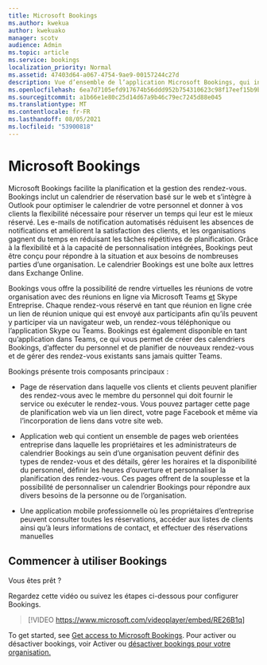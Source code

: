 ```yaml
---
title: Microsoft Bookings
ms.author: kwekua
author: kwekuako
manager: scotv
audience: Admin
ms.topic: article
ms.service: bookings
localization_priority: Normal
ms.assetid: 47403d64-a067-4754-9ae9-00157244c27d
description: Vue d’ensemble de l’application Microsoft Bookings, qui inclut un calendrier de réservation basé sur le web et s’intègre à Outlook pour optimiser le calendrier de votre personnel et donner à vos clients la flexibilité nécessaire pour prendre des rendez-vous.
ms.openlocfilehash: 6ea7d7105efd917674b56ddd952b754310623c98f17eef15b9bad9b50841c353
ms.sourcegitcommit: a1b66e1e80c25d14d67a9b46c79ec7245d88e045
ms.translationtype: MT
ms.contentlocale: fr-FR
ms.lasthandoff: 08/05/2021
ms.locfileid: "53900818"
---
```

# <a name="microsoft-bookings"></a>Microsoft Bookings

Microsoft Bookings facilite la planification et la gestion des rendez-vous. Bookings inclut un calendrier de réservation basé sur le web et s’intègre à Outlook pour optimiser le calendrier de votre personnel et donner à vos clients la flexibilité nécessaire pour réserver un temps qui leur est le mieux réservé. Les e-mails de notification automatisés réduisent les absences de notifications et améliorent la satisfaction des clients, et les organisations gagnent du temps en réduisant les tâches répétitives de planification. Grâce à la flexibilité et à la capacité de personnalisation intégrées, Bookings peut être conçu pour répondre à la situation et aux besoins de nombreuses parties d’une organisation. Le calendrier Bookings est une boîte aux lettres dans Exchange Online.

Bookings vous offre la possibilité de rendre virtuelles les réunions de votre organisation avec des réunions en ligne via Microsoft Teams [et](https://support.microsoft.com/office/overview-of-the-bookings-app-in-teams-7b8569e1-0c8a-444e-b712-d9968b05110b) Skype Entreprise. Chaque rendez-vous réservé en tant que réunion en ligne crée un lien de réunion unique qui est envoyé aux participants afin qu’ils peuvent y participer via un navigateur web, un rendez-vous téléphonique ou l’application Skype ou Teams. Bookings est également disponible en tant qu’application dans Teams, ce qui vous permet de créer des calendriers Bookings, d’affecter du personnel et de planifier de nouveaux rendez-vous et de gérer des rendez-vous existants sans jamais quitter Teams.

Bookings présente trois composants principaux :

- Page de réservation dans laquelle vos clients et clients peuvent planifier des rendez-vous avec le membre du personnel qui doit fournir le service ou exécuter le rendez-vous. Vous pouvez partager cette page de planification web via un lien direct, votre page Facebook et même via l’incorporation de liens dans votre site web.

- Application web qui contient un ensemble de pages web orientées entreprise dans laquelle les propriétaires et les administrateurs de calendrier Bookings au sein d’une organisation peuvent définir des types de rendez-vous et des détails, gérer les horaires et la disponibilité du personnel, définir les heures d’ouverture et personnaliser la planification des rendez-vous. Ces pages offrent de la souplesse et la possibilité de personnaliser un calendrier Bookings pour répondre aux divers besoins de la personne ou de l’organisation.

- Une application mobile professionnelle où les propriétaires d’entreprise peuvent consulter toutes les réservations, accéder aux listes de clients ainsi qu’à leurs informations de contact, et effectuer des réservations manuelles

## <a name="get-started-using-bookings"></a>Commencer à utiliser Bookings

Vous êtes prêt ?

Regardez cette vidéo ou suivez les étapes ci-dessous pour configurer Bookings.

> [!VIDEO https://www.microsoft.com/videoplayer/embed/RE26B1q]

To get started, see [Get access to Microsoft Bookings](get-access.md). Pour activer ou désactiver bookings, voir Activer ou [désactiver bookings pour votre organisation.](turn-bookings-on-or-off.md)